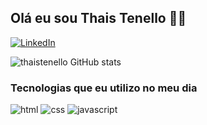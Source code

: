 ## Olá eu sou Thais Tenello 👋🏼

[![LinkedIn](https://img.shields.io/badge/LinkedIn-0077B5?style=for-the-badge&logo=linkedin&logoColor=white
)](https://www.linkedin.com/in/thais-tenello-aa903811a/{:target="_blank"})

![thaistenello GitHub stats](https://github-readme-stats.vercel.app/api?username=thaistenello&show_icons=true&theme=radical)

### Tecnologias que eu utilizo no meu dia
![html](https://img.shields.io/badge/HTML5-E34F26?style=for-the-badge&logo=html5&logoColor=white)
![css](https://img.shields.io/badge/CSS3-1572B6?style=for-the-badge&logo=css3&logoColor=white)
![javascript](https://img.shields.io/badge/JavaScript-F7DF1E?style=for-the-badge&logo=javascript&logoColor=black)
